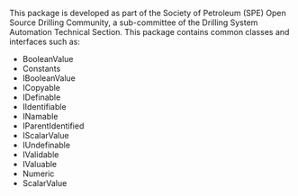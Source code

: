 This package is developed as part of the Society of Petroleum (SPE) Open Source Drilling Community, a sub-committee of the Drilling System Automation Technical Section.
This package contains common classes and interfaces such as:
- BooleanValue
- Constants
- IBooleanValue
- ICopyable
- IDefinable
- IIdentifiable
- INamable
- IParentIdentified
- IScalarValue
- IUndefinable
- IValidable
- IValuable
- Numeric
- ScalarValue
